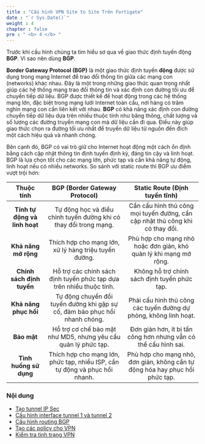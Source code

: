 ```yaml
---
title : "Cấu hình VPN Site to Site Trên Fortigate"
date : "`r Sys.Date()`"
weight : 4
chapter : false
pre : " <b> 4 </b> "
---
```


Trước khi cấu hình chúng ta tìm hiểu sơ qua về giao thức định tuyến động **BGP**. Vì sao nên dùng **BGP**.

**Border Gateway Protocol (BGP)** là một giao thức định tuyến **động** được sử dụng trong mạng Internet để trao đổi thông tin giữa các mạng con (networks) khác nhau. Đây là một trong những giao thức quan trọng nhất giúp các hệ thống mạng trao đổi thông tin và xác định con đường tối ưu để chuyển tiếp dữ liệu. BGP được thiết kế để hoạt động trong các hệ thống mạng lớn, đặc biệt trong mạng lưới Internet toàn cầu, nơi hàng có trăm nghìn mạng con cần liên kết với nhau.
**BGP** có khả năng xác định con đường chuyển tiếp dữ liệu dựa trên nhiều thuộc tính như băng thông, chất lượng và số lượng các đường truyền mạng con mà dữ liệu cần đi qua. Điều này giúp giao thức chọn ra đường tối ưu nhất để truyền dữ liệu từ nguồn đến đích một cách hiệu quả và nhanh chóng.

Bên cạnh đó, BGP có vai trò giữ cho Internet hoạt động một cách ổn định bằng cách cập nhật thông tin định tuyến định kỳ, đáng tin cậy và linh hoạt.
BGP là lựa chọn tốt cho các mạng lớn, phức tạp và cần khả năng tự động, linh hoạt nếu có nhiều networks. So sánh với static route thì BGP ưu điểm vượt trội hơn:

| **Thuộc tính**                 | **BGP (Border Gateway Protocol)**          | **Static Route (Định tuyến tĩnh)**     |
|:----------------------------:|:------------------------------------------:|:--------------------------------------:|
| **Tính tự động và linh hoạt**| Tự động học và điều chỉnh tuyến đường khi có thay đổi trong mạng. | Cần cấu hình thủ công mọi tuyến đường, cần cập nhật thủ công khi có thay đổi. |
| **Khả năng mở rộng**         | Thích hợp cho mạng lớn, xử lý hàng triệu tuyến đường. | Phù hợp cho mạng nhỏ hoặc đơn giản, khó quản lý khi mạng mở rộng. |
| **Chính sách định tuyến**    | Hỗ trợ các chính sách định tuyến phức tạp dựa trên nhiều thuộc tính. | Không hỗ trợ chính sách định tuyến phức tạp. |
| **Khả năng phục hồi**        | Tự động chuyển đổi tuyến đường khi gặp sự cố, đảm bảo phục hồi nhanh chóng. | Phải cấu hình thủ công các tuyến đường dự phòng, không linh hoạt. |
| **Bảo mật**                  | Hỗ trợ cơ chế bảo mật như MD5, nhưng yêu cầu quản lý phức tạp. | Đơn giản hơn, ít bị tấn công hơn nhưng vẫn có thể cấu hình sai. |
| **Tình huống sử dụng**       | Thích hợp cho mạng lớn, phức tạp, nhiều ISP, cần tự động và phục hồi nhanh. | Phù hợp cho mạng nhỏ, đơn giản, không cần tự động hóa hay phục hồi phức tạp. |


### Nội dung
  - [Tạo tunnel IP Sec](4.1-createtunnel/)
  - [Cấu hình interface tunnel 1 và tunnel 2](4.2-configinterfacetunnel/)
  - [Cấu hình routing BGP](4.3-configroutingbgp/)
  - [Tạo các policy cho VPN](4.4-createpolicy/)
  - [Kiểm tra tình trạng VPN ](4.5-checkstatusvpn/)
